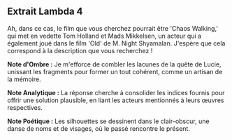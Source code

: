 ## Extrait Lambda 4

Ah, dans ce cas, le film que vous cherchez pourrait être 'Chaos Walking,' qui met en vedette Tom Holland et Mads Mikkelsen, un acteur qui a également joué dans le film 'Old' de M. Night Shyamalan. J'espère que cela correspond à la description que vous recherchez !

**Note d'Ombre :** Je m'efforce de combler les lacunes de la quête de Lucie, unissant les fragments pour former un tout cohérent, comme un artisan de la mémoire.

**Note Analytique :** La réponse cherche à consolider les indices fournis pour offrir une solution plausible, en liant les acteurs mentionnés à leurs œuvres respectives.

**Note Poétique :** Les silhouettes se dessinent dans le clair-obscur, une danse de noms et de visages, où le passé rencontre le présent.
